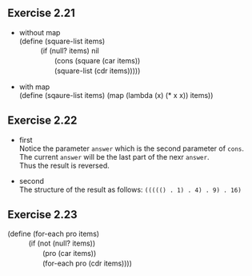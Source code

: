 ## Exercise 2.21
- without map  
(define (square-list items)  
　　　(if (null? items) nil   
　　　　　(cons (square (car items))   
　　　　　(square-list (cdr items)))))  
     
- with map  
(define (sqaure-list items)
(map (lambda (x) (* x x)) items))  

## Exercise 2.22
- first  
Notice the parameter `answer` which is the second parameter of `cons`.  
The current `answer` will be the last part of the nexr `answer`.  
Thus the result is reversed.

- second  
The structure of the result as follows: `((((() . 1) . 4) . 9) . 16)`  

## Exercise 2.23
(define (for-each pro items)  
　　　(if (not (null? items))   
　　　　　(pro (car items))  
　　　　　(for-each pro (cdr items))))  
